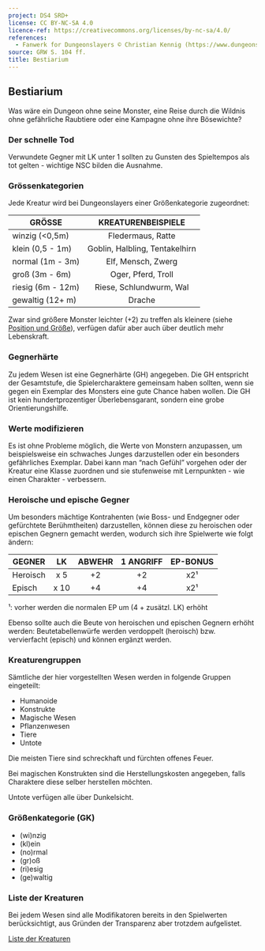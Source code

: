 ```yaml
---
project: DS4 SRD+
license: CC BY-NC-SA 4.0
licence-ref: https://creativecommons.org/licenses/by-nc-sa/4.0/
references: 
  - Fanwerk for Dungeonslayers © Christian Kennig (https://www.dungeonslayers.net/)
source: GRW S. 104 ff.
title: Bestiarium
---
```


## Bestiarium

Was wäre ein Dungeon ohne seine Monster, eine Reise durch die Wildnis ohne gefährliche Raubtiere oder eine Kampagne ohne ihre Bösewichte?

### Der schnelle Tod

Verwundete Gegner mit LK unter 1 sollten zu Gunsten des Spieltempos als tot gelten - wichtige NSC bilden die Ausnahme.

### Grössenkategorien

Jede Kreatur wird bei Dungeonslayers einer Größenkategorie zugeordnet:

| GRÖSSE            |       KREATURENBEISPIELE       |
| ----------------- | :----------------------------: |
| winzig (<0,5m)    |       Fledermaus, Ratte        |
| klein (0,5 - 1m)  | Goblin, Halbling, Tentakelhirn |
| normal (1m - 3m)  |       Elf, Mensch, Zwerg       |
| groß (3m - 6m)    |       Oger, Pferd, Troll       |
| riesig (6m - 12m) |    Riese, Schlundwurm, Wal     |
| gewaltig (12+ m)  |             Drache             |

Zwar sind größere Monster leichter (+2) zu treffen als kleinere (siehe [Position und Größe](regeln-kampfdetails.md#position-und-grösse)), verfügen dafür aber auch über deutlich mehr Lebenskraft.

### Gegnerhärte

Zu jedem Wesen ist eine Gegnerhärte (GH) angegeben. Die GH entspricht der Gesamtstufe, die Spielercharaktere gemeinsam haben sollten, wenn sie gegen ein Exemplar des Monsters eine gute Chance haben wollen. Die GH ist kein hundertprozentiger Überlebensgarant, sondern eine grobe Orientierungshilfe.

### Werte modifizieren

Es ist ohne Probleme möglich, die Werte von Monstern anzupassen, um beispielsweise ein schwaches Junges darzustellen oder ein besonders gefährliches Exemplar. Dabei kann man “nach Gefühl” vorgehen oder der Kreatur eine Klasse zuordnen und sie stufenweise mit Lernpunkten - wie einen Charakter - verbessern.

### Heroische und epische Gegner

Um besonders mächtige Kontrahenten (wie Boss- und Endgegner oder gefürchtete Berühmtheiten) darzustellen, können diese zu heroischen oder epischen Gegnern gemacht werden, wodurch sich ihre Spielwerte wie folgt ändern:

| GEGNER   |  LK  | ABWEHR | 1 ANGRIFF | EP-BONUS |
| -------- | :--: | :----: | :-------: | :------: |
| Heroisch | x 5  |   +2   |    +2     |   x2¹    |
| Episch   | x 10 |   +4   |    +4     |   x2¹    |

¹: vorher werden die normalen EP um (4 + zusätzl. LK) erhöht

Ebenso sollte auch die Beute von heroischen und epischen Gegnern erhöht werden: Beutetabellenwürfe werden verdoppelt (heroisch) bzw. vervierfacht (episch) und können ergänzt werden.

### Kreaturengruppen

Sämtliche der hier vorgestellten Wesen werden in folgende Gruppen eingeteilt:

- Humanoide
- Konstrukte
- Magische Wesen
- Pflanzenwesen
- Tiere
- Untote

Die meisten Tiere sind schreckhaft und fürchten offenes Feuer.

Bei magischen Konstrukten sind die Herstellungskosten angegeben, falls Charaktere diese selber herstellen möchten.

Untote verfügen alle über Dunkelsicht.

### Größenkategorie (GK)

- (wi)nzig
- (kl)ein
- (no)rmal
- (gr)oß
- (ri)esig
- (ge)waltig

### Liste der Kreaturen

Bei jedem Wesen sind alle Modifikatoren bereits in den Spielwerten berücksichtigt, aus Gründen der Transparenz aber trotzdem aufgelistet.

[Liste der Kreaturen](../index-bestiarium.md)

